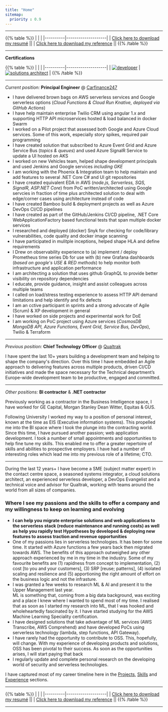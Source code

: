 ```yaml
---
title: "Home"
sitemap:
  priority : 0.9
---
```


---

{{% table %}}
|          |                    |
|----------|--------------------|
| [Click here to download my resumé](/resume.pdf) ||
| [Click here to download my reference](/reference.pdf) ||
{{% /table %}}


---

**Certifications**

{{% table %}}
|          |                    |
|----------|--------------------|
| [![developer](/img/aws-developer-badge.png)](https://www.certmetrics.com/amazon/public/badge.aspx?i=2&t=c&d=2017-12-13&ci=AWS00351917) | [![solutions architect](/img/aws-solutions-architect-badge.png)](https://www.certmetrics.com/amazon/public/badge.aspx?i=1&t=c&d=2018-09-27&ci=AWS00351917) |
{{% /table %}}


---

*Current position:* **Principal Engineer** @ [Carfinance247](http://www.carfinance247.co.uk)

- I have delivered brown bags on AWS serverless services and Google serverless options (*Cloud Functions & Cloud Run *Knative*, deployed via GitHub Actions*)
- I have help maintain enterprise Twilio CRM using angular 1.x and supporting HTTP API microservices hosted & load balanced in docker Swarm
- I worked on a Pilot project that assessed both Google and Azure Cloud services. Some of this work, especially story spikes, required pair programming
- I have created solution that subscribed to Azure Event Grid and Azure Service Bus (*topics & queues*) and used Azure SignalR Service to update a UI hosted on AKS
- I worked on new Vehicles team, helped shape development principals and used Jenkins and Google services *including GKE*
- I am working with the Phoenix & Integration team to help maintain and add features to several .NET Core C# and UI git repositories
- I have created equivalent EDA in AWS (*node.js, Serverless, SQS, SignalR, ASP.NET Core*) from PoC written/architected using Google servcies in fraction of time plus architected solution to deal with edge/corner cases using architecture instead of code
- I have created Bamboo build & deployment projects as well as Azure DevOps CI/CD pipelines
- I have created as part of the GitHub/Jenkins CI/CD pipeline, .NET Core WebApplicationFactory based functional tests that span multiple docker services
- I researched and deployed (docker) Snyk for checking for code/library vulnerabilities, code quality and docker image scanning
- I have participated in mulitple inceptions, helped shape HLA and define requirements
- I Drew on observability experience to (a) implement / deploy Prometheus time series Db for use with (b) new Grafana dashboards (*based on google's USE & RED methods*) to help monitor both infrastructure and application performance
- I am architecting a solution that uses github GraphQL to provide better visibility on repository dependencies
- I educate, provide guidance, insight and assist colleagues across multiple teams
- I called on load/stress testing experience to assess HTTP API demand limitations and help identify and fix defects
- I am an cctive participant in sprints and a strong advocate of Agile (Scrum) & XP development in general
- I have worked on side projects and experimental work for DoE
- I am working on PoC project using Azure services (*CosmosDB MongoDB API, Azure Functions, Event Grid, Service Bus, DevOps*), Twilio & Terraform

---

*Previous position:* **Chief Technology Officer** @ [Qualtrak](http://www.qualtrak.com)

I have spent the last 10+ years building a development team and helping to shape the company's direction.  Over this time I have embedded an Agile approach to delivering features across multiple products, driven CI/CD initiatives and made the space necessary for the Technical department’s  Europe-wide development team to be productive, engaged and committed.  

---

*Other positions:* **BI contractor** & **.NET contractor**

Previously working as a contractor in the Business Intelligence space, I have worked for GE Capital, Morgan Stanley Dean Witter, Equitas & GUS.  

Following University I worked my way to a position of personal interest, known at the time as EIS (Executive information systems).  This propelled me into the BI space where I took the plunge into the contracting world.  Since this time, I have pursued another passion; web application development.  I took a number of small appointments and opportunities to help fine tune my skills.  This enabled me to offer a greater repertoire of skills and abilities to prospective employers.  I have had a number of interesting roles which lead me into my previous role of a lifetime; CTO.  

---

During the last 12 years+ I have become a SME (subject matter expert) in the contact centre space, a seasoned systems integrator, a cloud solutions architect, an experienced serverless developer, a DevOps Evangelist and a technical voice and advisor for Qualtrak, working with teams around the world from all sizes of companies.

### Where I see my passions and the skills to offer a company and my willingness to keep on learning and evolving

- **I can help you migrate enterprise solutions and web applications to the serverless stack (reduce maintenance and running costs) as well as help you rapidly test Hypotheses by developed & deploying new features to assess traction and revenue opportunities** 
- One of my passions lies in serverless technologies.  It has been for some time.  It started with Azure functions a few years back then migrated towards AWS.  The benefits of this approach outweighed any other approach experienced by me in my time in the industry.  Some of my favourite benefits are (1) rapidness from concept to implementation, (2) cost [to you and your customers], (3) SRP [reuse; patterns], (4) isolated scaling and resilience and (5) apportioning the right amount of effort on the business logic and not the infrasture.  
- I was granted a few weeks to research ML & AI and present it to the Upper Management last year.  
ML is something that, coming from a big data background, was exciting and a place I knew where I wanted to spend most of my time.  I realised that as soon as I started my research into ML, that I was hooked and wholeheartedly fascinated by it.  I have started studying for the AWS Machine Learning Speciality certification.
- I have designed solutions that take advantage of ML services (AWS Transcribe, AWS Comprehend) and have developed PoCs using serverless technology (lambda, step functions, API Gateway).
- I have rarely had the opportunity to contribute to OSS.  This, hopefully, will change. With my experience of developing products and solutions, OSS has been pivotal to their success. As soon as the opportunities arises, I will start paying that back
- I regularly update and complete personal research on the developing world of security and serverless technologies.

I have captured most of my career timeline here in the [Projects](#projects), [Skills](#skills) and [Experience](#experience) sections.

---

{{% table %}}
|          |                    |
|----------|--------------------|
| [Click here to download my resumé](/resume.pdf) ||
| [Click here to download my reference](/reference.pdf) ||
{{% /table %}}

---